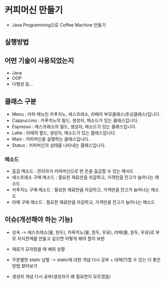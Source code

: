 # 커피머신 만들기
- Java Programming으로 Coffee Machine 만들기

## 실행방법
## 어떤 기술이 사용되었는지
- Java
- OOP
- 다형성 등...

## 클래스 구분
- Menu : 커피 메뉴인 카푸치노, 에스프레소, 라떼의 부모클래스(추상클래스)입니다.
- Cappuccino : 카푸치노의 필드, 생성자, 메소드가 있는 클래스입니다.
- Espresso : 에스프레소의 필드, 생성자, 메소드가 있는 클래스입니다.
- Latte : 라떼의 필드, 생성자, 메소드가 있는 클래스입니다.
- Main : 커피머신을 실행하는 클래스입니다.  
- Status : 커피머신의 상태를 나타내는 클래스입니다. 

### 메소드
- 출금 메소드 : 관리자가 커피머신으로 번 돈을 출금할 수 있는 메서드
- 에스프레소 구매 메소드 : 필요한 재료만큼 차감하고, 가격만큼 잔고가 늘어나는 메소드
- 카푸치노 구매 메소드 : 필요한 재료만큼 차감하고, 가격만큼 잔고가 늘어나는 메소드
- 라떼 구매 메소드 : 필요한 재료만큼 차감하고, 가격만큼 잔고가 늘어나는 메소드

## 이슈(개선해야 하는 기능)
- 상속 -> 에스프레소(물, 원두), 카푸치노(물, 원두, 우유), 라떼(물, 원두, 우유)로 부모 자식관계를 만들고 싶으면 어떻게 해야 할지 보완

- 재료가 모자랐을 때 예외 상황 

- 무분별한 static 남발 -> static에 대한 개념 다시 공부 + 대체(?)할 수 있는 더 좋은 방법 찾아보기

- 생성자 개념 다시 공부(생성자가 왜 필요한지 모르겠음)
